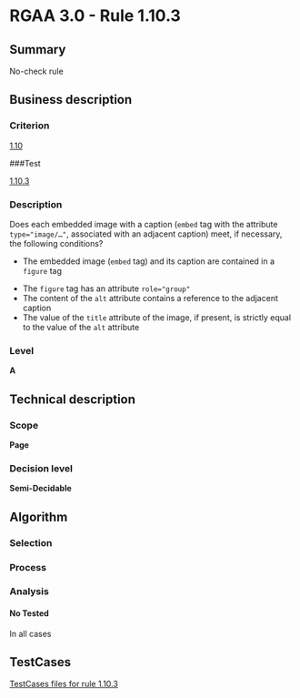 # RGAA 3.0 -  Rule 1.10.3

## Summary

No-check rule

## Business description

### Criterion

[1.10](http://asqatasun.github.io/RGAA--3.0--EN/RGAA3.0_Criteria_English_version_v1.html#crit-1-10)

###Test

[1.10.3](http://asqatasun.github.io/RGAA--3.0--EN/RGAA3.0_Criteria_English_version_v1.html#test-1-10-3)

### Description
Does each embedded image
    with a caption (<code>embed</code> tag with the attribute
    <code>type="image/…"</code>, associated with an adjacent caption)
    meet, if necessary, the following conditions?
    <ul><li> The embedded image (<code>embed</code> tag) and its caption
   are contained in a <code>figure</code> tag</li>
  <li>The <code>figure</code> tag has an attribute <code>role="group"</code></li>
  <li>The content of the <code>alt</code> attribute contains a
   reference to the adjacent caption</li>
  <li>The value of the <code>title</code> attribute of the image, if
   present, is strictly equal to the value of the <code>alt</code>
   attribute</li>
    </ul> 


### Level

**A**

## Technical description

### Scope

**Page**

### Decision level

**Semi-Decidable**

## Algorithm

### Selection

### Process

### Analysis

#### No Tested 

In all cases



##  TestCases 

[TestCases files for rule 1.10.3](https://gitlab.com/asqatasun/Asqatasun/-/tree/master/rules/rules-rgaa3.0/src/test/resources/testcases/rgaa30/Rgaa30Rule011003/) 


